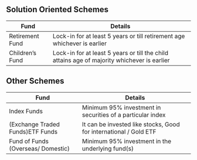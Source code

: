 ## Solution Oriented Schemes 

|Fund|Details|
|---|---|
|Retirement Fund|	Lock-in for at least 5 years or till retirement age whichever is earlier|
|Children’s Fund|	Lock-in for at least 5 years or till the child attains age of majority whichever is earlier|

## Other Schemes

|Fund|Details|
|---|---|
|Index Funds|	Minimum 95% investment in securities of a particular index|
|(Exchange Traded Funds)ETF Funds|It can be invested like stocks, Good for international / Gold ETF|
|Fund of Funds (Overseas/ Domestic)|	Minimum 95% investment in the underlying fund(s)|
